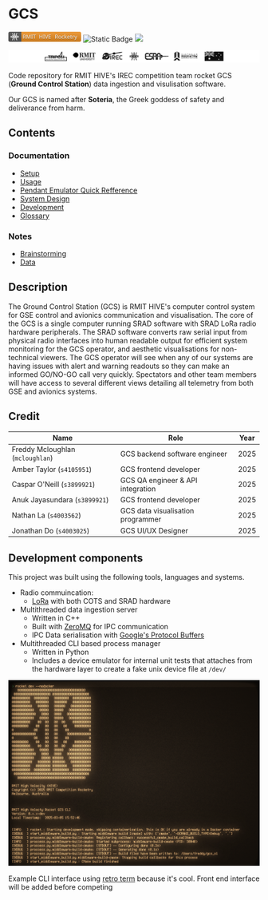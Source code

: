 # GCS

<p>
    <img src="https://raw.githubusercontent.com/RMIT-Competition-Rocketry/.github/refs/heads/main/assets/hive_badge.svg" height="20rem">
    <img alt="Static Badge" src="https://img.shields.io/badge/status-work_in_progress-orange">
    <img src="https://github.com/RMIT-Competition-Rocketry/GCS/actions/workflows/build_and_test_cpp.yml/badge.svg" height="20rem">
</p>

![banner](docs/assets/banner.png)

Code repository for RMIT HIVE's IREC competition team rocket GCS (**Ground Control Station**) data ingestion and visulisation software.

Our GCS is named after **Soteria**, the Greek goddess of safety and deliverance from harm.


<!-- TODO Make a monochrome png for logos. Consider https://simpleicons.org/ -->



## Contents

### Documentation

- [Setup](docs/setup.md)
- [Usage](docs/usage.md)
- [Pendant Emulator Quick Refference](docs/pendant_emulator.md)
- [System Design](docs/system_design.md)
- [Development](docs/development.md)
- [Glossary](docs/glossary.md)

### Notes

- [Brainstorming](notes/brainstorming.md)
- [Data](notes/data.md)


## Description

The Ground Control Station (GCS) is RMIT HIVE's computer control system for GSE control and avionics communication and visualisation. The core of the GCS is a single computer running SRAD software with SRAD LoRa radio hardware peripherals. The SRAD software converts raw serial input from physical radio interfaces into human readable output for efficient system monitoring for the GCS operator, and aesthetic visualisations for non-technical viewers. The GCS operator will see when any of our systems are having issues with alert and warning readouts so they can make an informed GO/NO-GO call very quickly. Spectators and other team members will have access to several different views detailing all telemetry from both GSE and avionics systems.

## Credit

| Name | Role | Year |
| --- | --- | --- |
| Freddy Mcloughlan (`mcloughlan`)  | GCS backend software engineer | 2025 |
| Amber Taylor (`s4105951`)  | GCS frontend developer | 2025 |
| Caspar O'Neill (`s3899921`)  | GCS QA engineer & API integration | 2025 |
| Anuk Jayasundara (`s3899921`)  | GCS frontend developer | 2025 |
| Nathan La (`s4003562`)  | GCS data visualisation programmer | 2025 |
| Jonathan Do (`s4003025`)  | GCS UI/UX Designer | 2025 |

## Development components

This project was built using the following tools, languages and systems.

- Radio commuincation:
    - [LoRa](https://en.wikipedia.org/wiki/LoRa) with both COTS and SRAD hardware
- Multithreaded data ingestion server
    - Written in C++
    - Built with [ZeroMQ](https://zeromq.org/) for IPC communication
    - IPC Data serialisation with [Google's Protocol Buffers](https://protobuf.dev/)
- Multithreaded CLI based process manager
    - Written in Python
    - Includes a device emulator for internal unit tests that attaches from the hardware layer to create a fake unix device file at `/dev/`


![CLI interface](docs/assets/cli.png)

Example CLI interface using [retro term](https://github.com/Swordfish90/cool-retro-term) because it's cool. Front end interface will be added before competing
